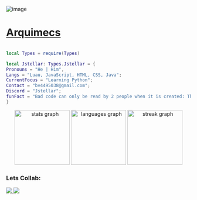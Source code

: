 ![image](https://github.com/user-attachments/assets/cd41a9e5-2ce8-4176-94d4-cf51afb40169)

<div>
  <h1>
    <a href="https://github.com/Arquimecs"> Arquimecs </a>
  </h1>
</div>


```lua

local Types = require(Types)

local Jstellar: Types.Jstellar = {
Pronouns = "He | Him",
Langs = "Luau, JavaScript, HTML, CSS, Java";
CurrentFocus = "Learning Python";
Contact = "bv4495038@gmail.com";
Discord = "Jstellar";
funFact = "Bad code can only be read by 2 people when it is created: The coder, and god. 6 months later, only god can understand it."
}
```

<div align="center">
  <img src="https://github-readme-stats.vercel.app/api?username=Arquimecs&hide_title=false&hide_rank=false&show_icons=true&include_all_commits=true&count_private=true&disable_animations=false&theme=transparent&locale=en&hide_border=false&order=1" height="150" alt="stats graph"  />
  <img src="https://github-readme-stats.vercel.app/api/top-langs?username=Arquimecs&locale=en&hide_title=false&layout=compact&card_width=320&langs_count=5&theme=transparent&hide_border=false&order=2" height="150" alt="languages graph"  />
  <img src="https://streak-stats.demolab.com?user=Arquimecs&locale=en&mode=daily&theme=transparent&hide_border=false&border_radius=5&order=3" height="150" alt="streak graph" />
</div>
<h3> Lets Collab: </h3>
<p align="left"> 
<a href="https://x.com/rblx_frozen" style="height: 100; width: 100"> <img src="![image](https://github.com/user-attachments/assets/ed7ac67d-fe3a-4649-a6a9-b91f1b914b9e)"> </img> </a>
<a href="https://discord.gg/J9PgsdSXAj" style="height: 100; width: 150"> <img src="![image](https://github.com/user-attachments/assets/ed2d0b9a-61c7-4702-b3e3-ebdc28166c8f)"> </img> </a>
</p>
<!---
Arquimecs/Arquimecs is a ✨ special ✨ repository because its `README.md` (this file) appears on your GitHub profile.
You can click the Preview link to take a look at your changes.
--->
